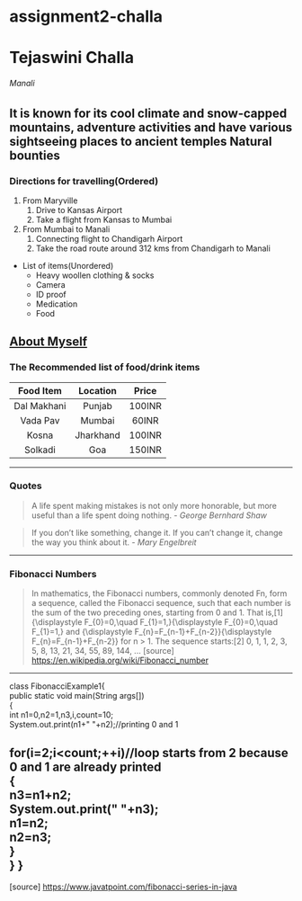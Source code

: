 # assignment2-challa
# Tejaswini Challa
###### Manali
It is known for its cool climate and snow-capped mountains, adventure activities and have various sightseeing places to ancient temples
**Natural bounties**
---
### Directions for travelling(Ordered)
1. From Maryville
   1. Drive to Kansas Airport
   2. Take a flight from Kansas to Mumbai
2. From Mumbai to Manali
   1. Connecting flight to Chandigarh Airport
   2. Take the road route around 312 kms from Chandigarh to Manali
* List of items(Unordered)  
   * Heavy woollen clothing & socks
   * Camera
   * ID proof
   * Medication
   * Food
 
 [About Myself](AboutMe.md)  
---
 ### The Recommended list of food/drink items


 | Food Item     | Location    | Price  | 
 | :----:        | :----:      | :----:|
 | Dal Makhani   |Punjab       |100INR|
 | Vada Pav      |Mumbai       |60INR|
 | Kosna         |Jharkhand    |100INR|
 | Solkadi       |Goa          |150INR|
---
### Quotes
>A life spent making mistakes is not only more honorable, but more useful than a life spent doing nothing.
 *- George Bernhard Shaw*

>If you don’t like something, change it. If you can’t change it, change the way you think about it. 
*- Mary Engelbreit*
---
### Fibonacci Numbers
> In mathematics, the Fibonacci numbers, commonly denoted Fn, form a sequence, called the Fibonacci sequence, such that each number is the sum of the two preceding ones, starting from 0 and 1. That is,[1]
{\displaystyle F_{0}=0,\quad F_{1}=1,}{\displaystyle F_{0}=0,\quad F_{1}=1,}
and
{\displaystyle F_{n}=F_{n-1}+F_{n-2}}{\displaystyle F_{n}=F_{n-1}+F_{n-2}}
for n > 1.
The sequence starts:[2]
0, 1, 1, 2, 3, 5, 8, 13, 21, 34, 55, 89, 144, ...
[source] <https://en.wikipedia.org/wiki/Fibonacci_number>
---
class FibonacciExample1{  
public static void main(String args[])  
{    
 int n1=0,n2=1,n3,i,count=10;    
 System.out.print(n1+" "+n2);//printing 0 and 1    
    
 for(i=2;i<count;++i)//loop starts from 2 because 0 and 1 are already printed    
 {    
  n3=n1+n2;    
  System.out.print(" "+n3);    
  n1=n2;    
  n2=n3;    
 }    
}
}
---
[source] <https://www.javatpoint.com/fibonacci-series-in-java>
